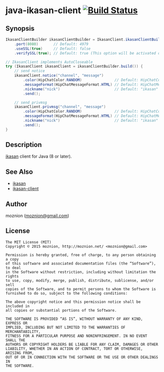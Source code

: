 java-ikasan-client [![Build Status](https://travis-ci.org/moznion/java-ikasan-client.svg)](https://travis-ci.org/moznion/java-ikasan-client)
=============

Synopsis
---

```java
IkasanClientBuilder ikasanClientBuilder = IkasanClient.ikasanClientBuilder("ikasan.example.com")
    .port(8080)       // Default: 4979
    .useSSL(true)     // Default: false
    .verifySSL(true); // Default: true (This option will be activated only when `useSSL` is true)

// IkasanClient implements AutoCloseable
try (IkasanClient ikasanClient = ikasanClientBuilder.build()) {
    // send notice
    ikasanClient.notice("channel", "message")
        .color(HipChatColor.RANDOM)               // Default: HipChatColor.YELLOW
        .messageFormat(HipChatMessageFormat.HTML) // Default: HipChatMessageFormat.TEXT
        .nickname("nick")                         // Default: "ikasan"
        .send();

    // send privmsg
    ikasanClient.privmsg("channel", "message")
        .color(HipChatColor.RANDOM)               // Default: HipChatColor.YELLOW
        .messageFormat(HipChatMessageFormat.HTML) // Default: HipChatMessageFormat.TEXT
        .nickname("nick")                         // Default: "ikasan"
        .send();
}
```

Description
--

[ikasan](https://github.com/studio3104/ikasan) client for Java (8 or later).

See Also
--

- [ikasan](https://github.com/studio3104/ikasan)
- [ikasan-client](https://github.com/studio3104/ikasan-client)

Author
--

moznion (<moznion@gmail.com>)

License
--

```
The MIT License (MIT)
Copyright © 2015 moznion, http://moznion.net/ <moznion@gmail.com>

Permission is hereby granted, free of charge, to any person obtaining a copy
of this software and associated documentation files (the “Software”), to deal
in the Software without restriction, including without limitation the rights
to use, copy, modify, merge, publish, distribute, sublicense, and/or sell
copies of the Software, and to permit persons to whom the Software is
furnished to do so, subject to the following conditions:

The above copyright notice and this permission notice shall be included in
all copies or substantial portions of the Software.

THE SOFTWARE IS PROVIDED “AS IS”, WITHOUT WARRANTY OF ANY KIND, EXPRESS OR
IMPLIED, INCLUDING BUT NOT LIMITED TO THE WARRANTIES OF MERCHANTABILITY,
FITNESS FOR A PARTICULAR PURPOSE AND NONINFRINGEMENT. IN NO EVENT SHALL THE
AUTHORS OR COPYRIGHT HOLDERS BE LIABLE FOR ANY CLAIM, DAMAGES OR OTHER
LIABILITY, WHETHER IN AN ACTION OF CONTRACT, TORT OR OTHERWISE, ARISING FROM,
OUT OF OR IN CONNECTION WITH THE SOFTWARE OR THE USE OR OTHER DEALINGS IN
THE SOFTWARE.
```

